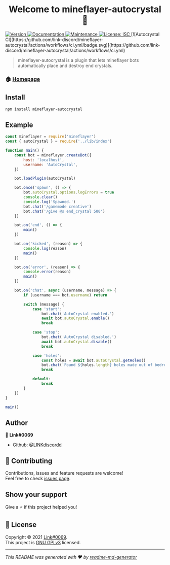 <h1 align="center">Welcome to mineflayer-autocrystal 👋</h1>
<p>
  <a href="https://www.npmjs.com/package/mineflayer-autocrystal" target="_blank">
    <img alt="Version" src="https://img.shields.io/npm/v/mineflayer-autocrystal.svg">
  </a>
  <a href="https://github.com/LINKdiscordd/mineflayer-autocrystal#readme" target="_blank">
    <img alt="Documentation" src="https://img.shields.io/badge/documentation-yes-brightgreen.svg" />
  </a>
  <a href="https://github.com/LINKdiscordd/mineflayer-autocrystal/graphs/commit-activity" target="_blank">
    <img alt="Maintenance" src="https://img.shields.io/badge/Maintained%3F-yes-green.svg" />
  </a>
  <a href="https://github.com/LINKdiscordd/mineflayer-autocrystal/blob/master/LICENSE" target="_blank">
    <img alt="License: ISC" src="https://img.shields.io/github/license/LINKdiscordd/mineflayer-autocrystal" />
  </a>
  [![Autocrystal CI](https://github.com/link-discord/mineflayer-autocrystal/actions/workflows/ci.yml/badge.svg)](https://github.com/link-discord/mineflayer-autocrystal/actions/workflows/ci.yml)
</p>

> mineflayer-autocrystal is a plugin that lets mineflayer bots automatically place and destroy end crystals.

### 🏠 [Homepage](https://github.com/LINKdiscordd/mineflayer-autocrystal)

## Install

```sh
npm install mineflayer-autocrystal
```

## Example

```js
const mineflayer = require('mineflayer')
const { autoCrystal } = require('../lib/index')

function main() {
	const bot = mineflayer.createBot({
		host: 'localhost',
		username: 'AutoCrystal',
	})

	bot.loadPlugin(autoCrystal)

	bot.once('spawn', () => {
		bot.autoCrystal.options.logErrors = true
		console.clear()
		console.log('Spawned.')
		bot.chat('/gamemode creative')
		bot.chat('/give @s end_crystal 500')
	})

	bot.on('end', () => {
		main()
	})

	bot.on('kicked', (reason) => {
		console.log(reason)
		main()
	})

	bot.on('error', (reason) => {
		console.error(reason)
		main()
	})

	bot.on('chat', async (username, message) => {
		if (username === bot.username) return

		switch (message) {
			case 'start':
				bot.chat('AutoCrystal enabled.')
				await bot.autoCrystal.enable()
				break

			case 'stop':
				bot.chat('AutoCrystal disabled.')
				await bot.autoCrystal.disable()
				break

			case 'holes':
				const holes = await bot.autoCrystal.getHoles()
				bot.chat(`Found ${holes.length} holes made out of bedrock.`)
				break

			default:
				break
		}
	})
}

main()
```

## Author

👤 **Link#0069**

* Github: [@LINKdiscordd](https://github.com/LINKdiscordd)

## 🤝 Contributing

Contributions, issues and feature requests are welcome!<br />Feel free to check [issues page](https://github.com/LINKdiscordd/mineflayer-autocrystal/issues). 

## Show your support

Give a ⭐️ if this project helped you!

## 📝 License

Copyright © 2021 [Link#0069](https://github.com/LINKdiscordd).<br />
This project is [GNU GPLv3](https://github.com/LINKdiscordd/mineflayer-autocrystal/blob/master/LICENSE) licensed.

***
_This README was generated with ❤️ by [readme-md-generator](https://github.com/kefranabg/readme-md-generator)_
